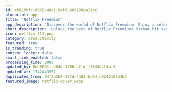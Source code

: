 ```yaml
---
id: 4b519bfc-8968-48d1-9af6-889198ca21bc
blueprint: app
title: 'Netflix Freemium'
app_description: 'Discover the world of Netflix Freemium! Enjoy a selection of popular shows and movies for free. Sign up today and start streaming your favorites!'
short_description: 'Unlock the best of Netflix Freemium! Stream hit series and blockbuster films without spending a dime. Join now and dive into endless entertainment!'
icon: netflix-(1).png
category: productivity
featured: true
is_trending: true
content_locker: false
smart_link_enabled: false
processing_time: 2000
updated_by: 8eb6691f-d84d-4786-a7fd-f4843d414af3
updated_at: 1742443557
duplicated_from: 94f2b2b9-287d-4a83-be64-c9242108d4b7
featured_image: netflix-cover.webp
---
```


